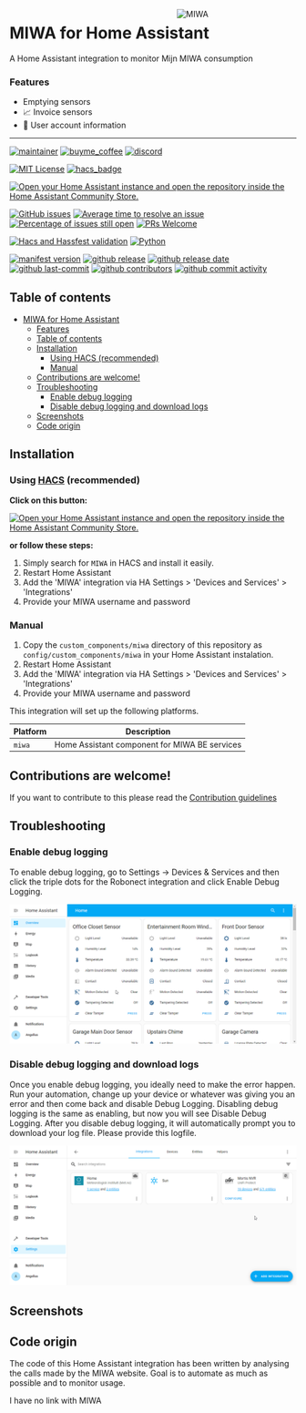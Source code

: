 <img src="https://github.com/geertmeersman/miwa/raw/main/images/brand/logo.png"
     alt="MIWA"
     align="right"
     style="width: 200px;margin-right: 10px;" />

# MIWA for Home Assistant

A Home Assistant integration to monitor Mijn MIWA consumption

### Features

- Emptying sensors
- 📈 Invoice sensors
- 👱 User account information

---

<!-- [START BADGES] -->
<!-- Please keep comment here to allow auto update -->

[![maintainer](https://img.shields.io/badge/maintainer-Geert%20Meersman-green?style=for-the-badge&logo=github)](https://github.com/geertmeersman)
[![buyme_coffee](https://img.shields.io/badge/Buy%20me%20an%20Omer-donate-yellow?style=for-the-badge&logo=buymeacoffee)](https://www.buymeacoffee.com/geertmeersman)
[![discord](https://img.shields.io/discord/1094198226493636638?style=for-the-badge&logo=discord)](https://discord.gg/BTW6S9m3)

[![MIT License](https://img.shields.io/github/license/geertmeersman/miwa?style=flat-square)](https://github.com/geertmeersman/miwa/blob/master/LICENSE)
[![hacs_badge](https://img.shields.io/badge/HACS-Default-41BDF5.svg?style=flat-square)](https://github.com/hacs/integration)

[![Open your Home Assistant instance and open the repository inside the Home Assistant Community Store.](https://my.home-assistant.io/badges/hacs_repository.svg?style=flat-square)](https://my.home-assistant.io/redirect/hacs_repository/?owner=geertmeersman&repository=miwa&category=integration)

[![GitHub issues](https://img.shields.io/github/issues/geertmeersman/miwa)](https://github.com/geertmeersman/miwa/issues)
[![Average time to resolve an issue](http://isitmaintained.com/badge/resolution/geertmeersman/miwa.svg)](http://isitmaintained.com/project/geertmeersman/miwa)
[![Percentage of issues still open](http://isitmaintained.com/badge/open/geertmeersman/miwa.svg)](http://isitmaintained.com/project/geertmeersman/miwa)
[![PRs Welcome](https://img.shields.io/badge/PRs-Welcome-brightgreen.svg)](https://github.com/geertmeersman/miwa/pulls)

[![Hacs and Hassfest validation](https://github.com/geertmeersman/miwa/actions/workflows/validate.yml/badge.svg)](https://github.com/geertmeersman/miwa/actions/workflows/validate.yml)
[![Python](https://img.shields.io/badge/Python-FFD43B?logo=python)](https://github.com/geertmeersman/miwa/search?l=python)

[![manifest version](https://img.shields.io/github/manifest-json/v/geertmeersman/miwa/master?filename=custom_components%2Fmiwa%2Fmanifest.json)](https://github.com/geertmeersman/miwa)
[![github release](https://img.shields.io/github/v/release/geertmeersman/miwa?logo=github)](https://github.com/geertmeersman/miwa/releases)
[![github release date](https://img.shields.io/github/release-date/geertmeersman/miwa)](https://github.com/geertmeersman/miwa/releases)
[![github last-commit](https://img.shields.io/github/last-commit/geertmeersman/miwa)](https://github.com/geertmeersman/miwa/commits)
[![github contributors](https://img.shields.io/github/contributors/geertmeersman/miwa)](https://github.com/geertmeersman/miwa/graphs/contributors)
[![github commit activity](https://img.shields.io/github/commit-activity/y/geertmeersman/miwa?logo=github)](https://github.com/geertmeersman/miwa/commits/main)

<!-- [END BADGES] -->

## Table of contents

- [MIWA for Home Assistant](#miwa-for-home-assistant)
  - [Features](#features)
  - [Table of contents](#table-of-contents)
  - [Installation](#installation)
    - [Using HACS (recommended)](#using-hacs-recommended)
    - [Manual](#manual)
  - [Contributions are welcome!](#contributions-are-welcome)
  - [Troubleshooting](#troubleshooting)
    - [Enable debug logging](#enable-debug-logging)
    - [Disable debug logging and download logs](#disable-debug-logging-and-download-logs)
  - [Screenshots](#screenshots)
  - [Code origin](#code-origin)

## Installation

### Using [HACS](https://hacs.xyz/) (recommended)

**Click on this button:**

[![Open your Home Assistant instance and open the repository inside the Home Assistant Community Store.](https://my.home-assistant.io/badges/hacs_repository.svg?style=flat-square)](https://my.home-assistant.io/redirect/hacs_repository/?owner=geertmeersman&repository=miwa&category=integration)

**or follow these steps:**

1. Simply search for `MIWA` in HACS and install it easily.
2. Restart Home Assistant
3. Add the 'MIWA' integration via HA Settings > 'Devices and Services' > 'Integrations'
4. Provide your MIWA username and password

### Manual

1. Copy the `custom_components/miwa` directory of this repository as `config/custom_components/miwa` in your Home Assistant instalation.
2. Restart Home Assistant
3. Add the 'MIWA' integration via HA Settings > 'Devices and Services' > 'Integrations'
4. Provide your MIWA username and password

This integration will set up the following platforms.

| Platform | Description                                   |
| -------- | --------------------------------------------- |
| `miwa`   | Home Assistant component for MIWA BE services |

## Contributions are welcome!

If you want to contribute to this please read the [Contribution guidelines](CONTRIBUTING.md)

## Troubleshooting

### Enable debug logging

To enable debug logging, go to Settings -> Devices & Services and then click the triple dots for the Robonect integration and click Enable Debug Logging.

![enable-debug-logging](https://raw.githubusercontent.com/geertmeersman/robonect/main/images/screenshots/enable-debug-logging.gif)

### Disable debug logging and download logs

Once you enable debug logging, you ideally need to make the error happen. Run your automation, change up your device or whatever was giving you an error and then come back and disable Debug Logging. Disabling debug logging is the same as enabling, but now you will see Disable Debug Logging. After you disable debug logging, it will automatically prompt you to download your log file. Please provide this logfile.

![disable-debug-logging](https://raw.githubusercontent.com/geertmeersman/robonect/main/images/screenshots/disable-debug-logging.gif)

## Screenshots

## Code origin

The code of this Home Assistant integration has been written by analysing the calls made by the MIWA website. Goal is to automate as much as possible and to monitor usage.

I have no link with MIWA
